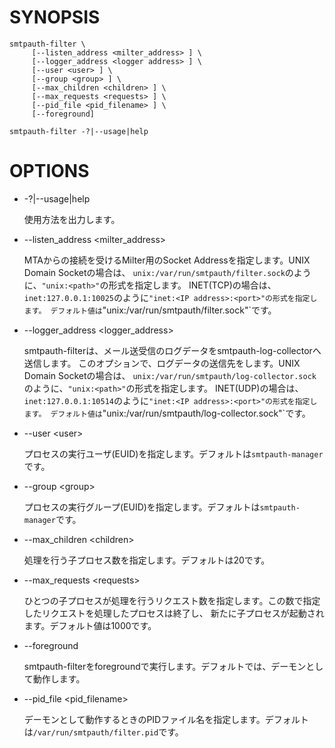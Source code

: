 # SYNOPSIS

    smtpauth-filter \
         [--listen_address <milter_address> ] \
         [--logger_address <logger address> ] \
         [--user <user> ] \
         [--group <group> ] \
         [--max_children <children> ] \
         [--max_requests <requests> ] \
         [--pid_file <pid_filename> ] \
         [--foreground]

    smtpauth-filter -?|--usage|help

# OPTIONS

*   -?|--usage|help

    使用方法を出力します。

*   --listen_address \<milter_address\>

    MTAからの接続を受けるMilter用のSocket Addressを指定します。UNIX Domain Socketの場合は、
    `unix:/var/run/smtpauth/filter.sock`のように、`"unix:<path>"`の形式を指定します。
    INET(TCP)の場合は、`inet:127.0.0.1:10025`のように`"inet:<IP address>:<port>"の形式を指定します。
    デフォルト値は`"unix:/var/run/smtpauth/filter.sock"`です。

*   --logger_address \<logger_address\>

    smtpauth-filterは、メール送受信のログデータをsmtpauth-log-collectorへ送信します。
    このオプションで、ログデータの送信先をします。UNIX Domain Socketの場合は、
    `unix:/var/run/smtpauth/log-collector.sock`のように、`"unix:<path>"`の形式を指定します。
    INET(UDP)の場合は、`inet:127.0.0.1:10514`のように`"inet:<IP address>:<port>"の形式を指定します。
    デフォルト値は`"unix:/var/run/smtpauth/log-collector.sock"`です。

*   --user \<user\>

    プロセスの実行ユーザ(EUID)を指定します。デフォルトは`smtpauth-manager`です。

*   --group \<group\>

    プロセスの実行グループ(EUID)を指定します。デフォルトは`smtpauth-manager`です。

*   --max_children \<children\>

    処理を行う子プロセス数を指定します。デフォルトは20です。

*   --max_requests \<requests\>

    ひとつの子プロセスが処理を行うリクエスト数を指定します。この数で指定したリクエストを処理したプロセスは終了し、
    新たに子プロセスが起動されます。デフォルト値は1000です。

*   --foreground

    smtpauth-filterをforegroundで実行します。デフォルトでは、デーモンとして動作します。
 
*   --pid_file \<pid_filename\>

    デーモンとして動作するときのPIDファイル名を指定します。デフォルトは`/var/run/smtpauth/filter.pid`です。
